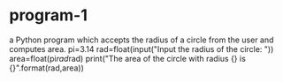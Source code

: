 # program-1
 a Python program which accepts the radius of a circle from the user and computes area.
pi=3.14
rad=float(input("Input the radius of the circle: "))
area=float(pi*rad*rad)
print("The area of the circle with radius {} is {}".format(rad,area))
